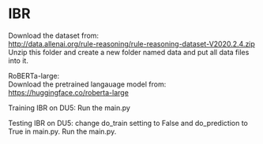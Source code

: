 # IBR
Download the dataset from:  
http://data.allenai.org/rule-reasoning/rule-reasoning-dataset-V2020.2.4.zip  
Unzip this folder and create a new folder named data and put all data files into it. 

RoBERTa-large:  
Download the pretrained langauage model from:
https://huggingface.co/roberta-large

Training IBR on DU5:
Run the main.py

Testing IBR on DU5:
change do_train setting to False and do_prediction to True in main.py. Run the main.py.
